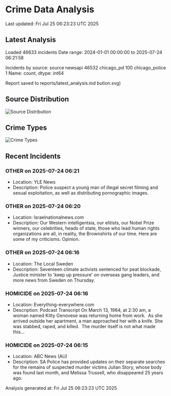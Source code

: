# Crime Data Analysis
Last updated: Fri Jul 25 06:23:23 UTC 2025

## Latest Analysis

Loaded 46633 incidents
Date range: 2024-01-01 00:00:00 to 2025-07-24 06:21:58

Incidents by source:
source
newsapi           46532
chicago_pd          100
chicago_police        1
Name: count, dtype: int64

Report saved to reports/latest_analysis.md
bution.svg)

## Source Distribution
![Source Distribution](images/source_distribution.svg)

## Crime Types
![Crime Types](images/crime_types.svg)

## Recent Incidents

### OTHER on 2025-07-24 06:21
- Location: YLE News
- Description: Police suspect a young man of illegal secret filming and sexual exploitation, as well as distributing pornographic images.


### OTHER on 2025-07-24 06:20
- Location: Israelnationalnews.com
- Description: Our Western intelligentsia, our elitists, our Nobel Prize winners, our celebrities, heads of state, those who lead human rights organizations are all, in reality, the Brownshirts of our time. Here are some of my criticisms. Opinion.


### OTHER on 2025-07-24 06:16
- Location: The Local Sweden
- Description: Seventeen climate activists sentenced for peat blockade, Justice minister to 'keep up pressure' on overseas gang leaders, and more news from Sweden on Thursday.


### HOMICIDE on 2025-07-24 06:16
- Location: Everything-everywhere.com
- Description: Podcast Transcript On March 13, 1964, at 2:30 am, a woman named Kitty Genovese was returning home from work.  As she arrived outside her apartment, a man approached her with a knife. She was stabbed, raped, and killed.  The murder itself is not what made this…


### HOMICIDE on 2025-07-24 06:15
- Location: ABC News (AU)
- Description: SA Police has provided updates on their separate searches for the remains of suspected murder victims Julian Story, whose body was found last month, and Melissa Trussell, who disappeared 25 years ago.

Analysis generated at: Fri Jul 25 06:23:23 UTC 2025
